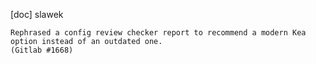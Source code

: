 [doc] slawek

    Rephrased a config review checker report to recommend a modern Kea
    option instead of an outdated one.
    (Gitlab #1668)
